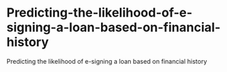 # Predicting-the-likelihood-of-e-signing-a-loan-based-on-financial-history
Predicting the likelihood of e-signing a loan based on financial history
